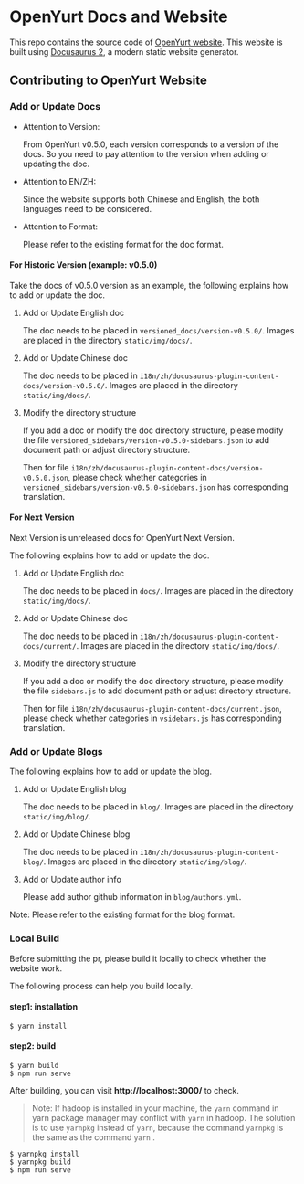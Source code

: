 # OpenYurt Docs and Website

This repo contains the source code of [OpenYurt website](https://openyurt.io/).
This website is built using [Docusaurus 2](https://docusaurus.io/), a modern static website generator.


## Contributing to OpenYurt Website

### Add or Update Docs

- Attention to Version: 
  
    From OpenYurt v0.5.0, each version corresponds to a version of the docs. So you need to pay attention to the version 
  when adding or updating the doc.
  
- Attention to EN/ZH:

  Since the website supports both Chinese and English, the both languages need to be considered.

- Attention to Format:

  Please refer to the existing format for the doc format.

#### For Historic Version (example: v0.5.0)

Take the docs of v0.5.0 version as an example, the following explains how to add or update the doc.

1) Add or Update English doc

   The doc needs to be placed in `versioned_docs/version-v0.5.0/`.
   Images are placed in the directory `static/img/docs/`.
   
2) Add or Update Chinese doc

   The doc needs to be placed in `i18n/zh/docusaurus-plugin-content-docs/version-v0.5.0/`.
   Images are placed in the directory `static/img/docs/`.
   
3) Modify the directory structure

   If you add a doc or modify the doc directory structure, please modify the file `versioned_sidebars/version-v0.5.0-sidebars.json`
   to add document path or adjust directory structure.
   
   Then for file `i18n/zh/docusaurus-plugin-content-docs/version-v0.5.0.json`, please check whether categories in
   `versioned_sidebars/version-v0.5.0-sidebars.json` has corresponding translation. 
   
#### For Next Version

Next Version is unreleased docs for OpenYurt Next Version. 

The following explains how to add or update the doc.

1) Add or Update English doc

   The doc needs to be placed in `docs/`.
   Images are placed in the directory `static/img/docs/`.
   
2) Add or Update Chinese doc

   The doc needs to be placed in `i18n/zh/docusaurus-plugin-content-docs/current/`.
   Images are placed in the directory `static/img/docs/`.
   
3) Modify the directory structure

   If you add a doc or modify the doc directory structure, please modify the file `sidebars.js`
   to add document path or adjust directory structure.

   Then for file `i18n/zh/docusaurus-plugin-content-docs/current.json`, please check whether categories in
   `vsidebars.js` has corresponding translation.

   
### Add or Update Blogs

The following explains how to add or update the blog.

1) Add or Update English blog

   The doc needs to be placed in `blog/`.
   Images are placed in the directory `static/img/blog/`.

2) Add or Update Chinese blog

   The doc needs to be placed in `i18n/zh/docusaurus-plugin-content-blog/`.
   Images are placed in the directory `static/img/blog/`.

3) Add or Update author info

    Please add author github information in `blog/authors.yml`.

Note: Please refer to the existing format for the blog format.


### Local Build

Before submitting the pr, please build it locally to check whether the website work.

The following process can help you build locally.


#### step1: installation
```
$ yarn install
```

#### step2: build
```
$ yarn build
$ npm run serve
```
After building, you can visit **http://localhost:3000/** to check.

> Note: If hadoop is installed in your machine, the `yarn` command in yarn package manager may conflict with `yarn` in hadoop. The solution is to use `yarnpkg` instead of `yarn`, because the command  `yarnpkg` is the same as the command `yarn` .

```
$ yarnpkg install
$ yarnpkg build
$ npm run serve
```
